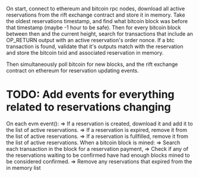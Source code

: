 On start, connect to ethereum and bitcoin rpc nodes, download all active reservations from the rift exchange contract and store it in memory.
Take the oldest reservations timestamp, and find what bitcoin block was before that timestamp (maybe -1 hour to be safe).
Then for every bitcoin block between then and the current height,
search for transactions that include an OP_RETURN output with an active reservation's order nonce.
If a btc transaction is found, validate that it's outputs match with the reservation and store the bitcoin txid and associated reservation in memory.


Then simultaneously poll bitcoin for new blocks, and the rift exchange contract on ethereum for reservation updating events. 
# TODO: Add events for everything related to reservations changing
On each evm event():
=> If a reservation is created, download it and add it to the list of active reservations.
=> If a reservation is expired, remove it from the list of active reservations.
=> If a reservation is fullfilled, remove it from the list of active reservations.
When a bitcoin block is mined:
=> Search each transaction in the block for a reservation payment, 
=> Check if any of the reservations waiting to be confirmed have had enough blocks mined to be considered confirmed.
=> Remove any reservations that expired from the in memory list
